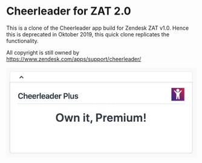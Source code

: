 # Cheerleader for ZAT 2.0

This is a clone of the Cheerleader app build for Zendesk ZAT v1.0.
Hence this is deprecated in Oktober 2019, this quick clone replicates the functionality.

All copyright is still owned by https://www.zendesk.com/apps/support/cheerleader/

![](assets/screenshot.png)